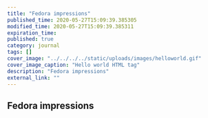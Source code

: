 ```yaml
---
title: "Fedora impressions"
published_time: 2020-05-27T15:09:39.385305
modified_time: 2020-05-27T15:09:39.385311
expiration_time: 
published: true
category: journal
tags: []
cover_image: "../../../../static/uploads/images/helloworld.gif"
cover_image_caption: "Hello world HTML tag"
description: "Fedora impressions"
external_link: ""
---
```


## Fedora impressions

